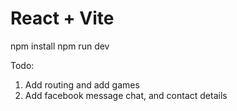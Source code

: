 # React + Vite

npm install
npm run dev

Todo:
1. Add routing and add games
2. Add facebook message chat, and contact details